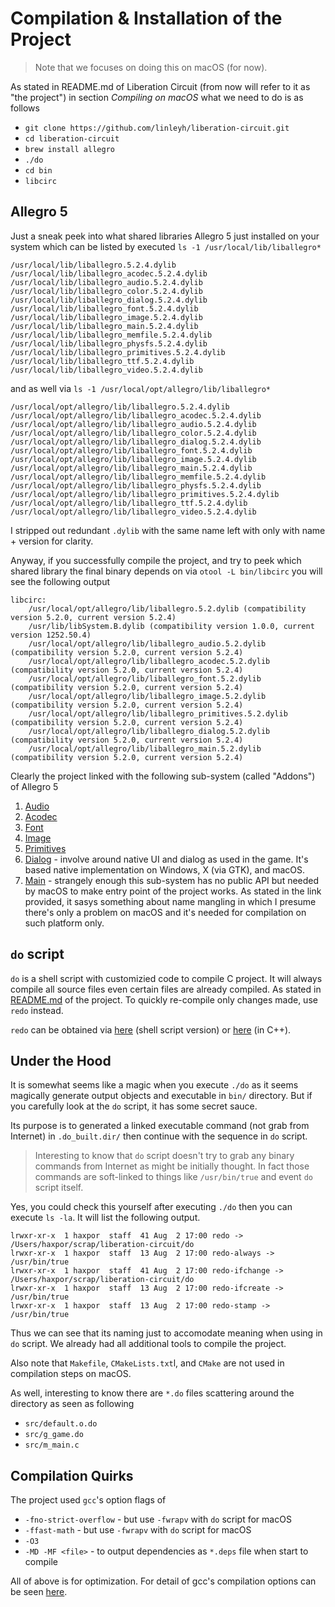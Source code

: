 # Compilation & Installation of the Project

> Note that we focuses on doing this on macOS (for now).

As stated in README.md of Liberation Circuit (from now will refer to it as "the project") in section _Compiling on macOS_ what we need to do is as follows

* `git clone https://github.com/linleyh/liberation-circuit.git`
* `cd liberation-circuit`
* `brew install allegro`
* `./do`
* `cd bin`
* `libcirc`

## Allegro 5

Just a sneak peek into what shared libraries Allegro 5 just installed on your system which can be listed by executed `ls -1 /usr/local/lib/liballegro*`

```
/usr/local/lib/liballegro.5.2.4.dylib
/usr/local/lib/liballegro_acodec.5.2.4.dylib
/usr/local/lib/liballegro_audio.5.2.4.dylib
/usr/local/lib/liballegro_color.5.2.4.dylib
/usr/local/lib/liballegro_dialog.5.2.4.dylib
/usr/local/lib/liballegro_font.5.2.4.dylib
/usr/local/lib/liballegro_image.5.2.4.dylib
/usr/local/lib/liballegro_main.5.2.4.dylib
/usr/local/lib/liballegro_memfile.5.2.4.dylib
/usr/local/lib/liballegro_physfs.5.2.4.dylib
/usr/local/lib/liballegro_primitives.5.2.4.dylib
/usr/local/lib/liballegro_ttf.5.2.4.dylib
/usr/local/lib/liballegro_video.5.2.4.dylib
```

and as well via `ls -1 /usr/local/opt/allegro/lib/liballegro*`

```
/usr/local/opt/allegro/lib/liballegro.5.2.4.dylib
/usr/local/opt/allegro/lib/liballegro_acodec.5.2.4.dylib
/usr/local/opt/allegro/lib/liballegro_audio.5.2.4.dylib
/usr/local/opt/allegro/lib/liballegro_color.5.2.4.dylib
/usr/local/opt/allegro/lib/liballegro_dialog.5.2.4.dylib
/usr/local/opt/allegro/lib/liballegro_font.5.2.4.dylib
/usr/local/opt/allegro/lib/liballegro_image.5.2.4.dylib
/usr/local/opt/allegro/lib/liballegro_main.5.2.4.dylib
/usr/local/opt/allegro/lib/liballegro_memfile.5.2.4.dylib
/usr/local/opt/allegro/lib/liballegro_physfs.5.2.4.dylib
/usr/local/opt/allegro/lib/liballegro_primitives.5.2.4.dylib
/usr/local/opt/allegro/lib/liballegro_ttf.5.2.4.dylib
/usr/local/opt/allegro/lib/liballegro_video.5.2.4.dylib
```

I stripped out redundant `.dylib` with the same name left with only with name + version for clarity.

Anyway, if you successfully compile the project, and try to peek which shared library the final binary depends on via `otool -L bin/libcirc` you will see the following output

```
libcirc:
	/usr/local/opt/allegro/lib/liballegro.5.2.dylib (compatibility version 5.2.0, current version 5.2.4)
	/usr/lib/libSystem.B.dylib (compatibility version 1.0.0, current version 1252.50.4)
	/usr/local/opt/allegro/lib/liballegro_audio.5.2.dylib (compatibility version 5.2.0, current version 5.2.4)
	/usr/local/opt/allegro/lib/liballegro_acodec.5.2.dylib (compatibility version 5.2.0, current version 5.2.4)
	/usr/local/opt/allegro/lib/liballegro_font.5.2.dylib (compatibility version 5.2.0, current version 5.2.4)
	/usr/local/opt/allegro/lib/liballegro_image.5.2.dylib (compatibility version 5.2.0, current version 5.2.4)
	/usr/local/opt/allegro/lib/liballegro_primitives.5.2.dylib (compatibility version 5.2.0, current version 5.2.4)
	/usr/local/opt/allegro/lib/liballegro_dialog.5.2.dylib (compatibility version 5.2.0, current version 5.2.4)
	/usr/local/opt/allegro/lib/liballegro_main.5.2.dylib (compatibility version 5.2.0, current version 5.2.4)
```

Clearly the project linked with the following sub-system (called "Addons") of Allegro 5

1. [Audio](https://liballeg.org/a5docs/trunk/audio.html)
2. [Acodec](https://liballeg.org/a5docs/trunk/acodec.html)
3. [Font](https://liballeg.org/a5docs/trunk/font.html)
4. [Image](https://liballeg.org/a5docs/trunk/image.html)
5. [Primitives](https://liballeg.org/a5docs/trunk/primitives.html)
6. [Dialog](https://liballeg.org/a5docs/trunk/native_dialog.html) - involve around native UI and dialog as used in the game. It's based native implementation on Windows, X (via GTK), and macOS.
7. [Main](https://liballeg.org/a5docs/trunk/main.html) - strangely enough this sub-system has no public API but needed by macOS to make entry point of the project works. As stated in the link provided, it sasys something about name mangling in which I presume there's only a problem on macOS and it's needed for compilation on such platform only.

## `do` script

`do` is a shell script with customizied code to compile C project. It will always compile all source files even certain files are already compiled. As stated in [README.md](https://github.com/linleyh/liberation-circuit) of the project. To quickly re-compile only changes made, use `redo` instead.

`redo` can be obtained via [here](http://news.dieweltistgarnichtso.net/bin/redo-sh.html) (shell script version) or [here](http://jdebp.eu./Softwares/redo/) (in C++).

## Under the Hood

It is somewhat seems like a magic when you execute `./do` as it seems magically generate output objects and executable in `bin/` directory. But if you carefully look at the `do` script, it has some secret sauce.

Its purpose is to generated a linked executable command (not grab from Internet) in `.do_built.dir/` then continue with the sequence in `do` script.

> Interesting to know that `do` script doesn't try to grab any binary commands from Internet as might be initially thought. In fact those commands are soft-linked to things like `/usr/bin/true` and event `do` script itself.

Yes, you could check this yourself after executing `./do` then you can execute `ls -la`. It will list the following output.

```
lrwxr-xr-x  1 haxpor  staff  41 Aug  2 17:00 redo -> /Users/haxpor/scrap/liberation-circuit/do
lrwxr-xr-x  1 haxpor  staff  13 Aug  2 17:00 redo-always -> /usr/bin/true
lrwxr-xr-x  1 haxpor  staff  41 Aug  2 17:00 redo-ifchange -> /Users/haxpor/scrap/liberation-circuit/do
lrwxr-xr-x  1 haxpor  staff  13 Aug  2 17:00 redo-ifcreate -> /usr/bin/true
lrwxr-xr-x  1 haxpor  staff  13 Aug  2 17:00 redo-stamp -> /usr/bin/true
```

Thus we can see that its naming just to accomodate meaning when using in `do` script. We already had all additional tools to compile the project.

Also note that `Makefile`, `CMakeLists.txt`l, and `CMake` are not used in compilation steps on macOS.

As well, interesting to know there are `*.do` files scattering around the directory as seen as following

* `src/default.o.do`
* `src/g_game.do`
* `src/m_main.c`

## Compilation Quirks

The project used `gcc`'s option flags of

* `-fno-strict-overflow` - but use `-fwrapv` with `do` script for macOS
* `-ffast-math` - but use `-fwrapv` with `do` script for macOS
* `-O3`
* `-MD -MF <file>` - to output dependencies as `*.deps` file when start to compile

All of above is for optimization. For detail of gcc's compilation options can be seen [here](https://gcc.gnu.org/onlinedocs/gcc/Optimize-Options.html).
